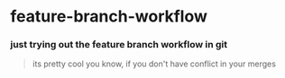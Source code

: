 # feature-branch-workflow

### just trying out the feature branch workflow in git

> its pretty cool you know, if you don't have conflict in your merges



